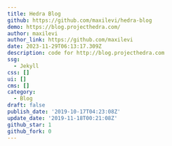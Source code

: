 ```yaml
---
title: Hedra Blog
github: https://github.com/maxilevi/hedra-blog
demo: https://blog.projecthedra.com/
author: maxilevi
author_link: https://github.com/maxilevi
date: 2023-11-29T06:13:17.309Z
description: code for http://blog.projecthedra.com
ssg:
  - Jekyll
css: []
ui: []
cms: []
category:
  - Blog
draft: false
publish_date: '2019-10-17T04:23:08Z'
update_date: '2019-11-18T00:21:08Z'
github_star: 1
github_fork: 0
---
```

